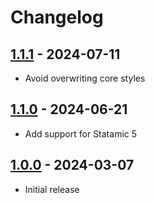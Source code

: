 # Changelog

## [1.1.1] - 2024-07-11

- Avoid overwriting core styles

## [1.1.0] - 2024-06-21

- Add support for Statamic 5

## [1.0.0] - 2024-03-07

- Initial release

[1.1.1]: https://github.com/daun/statamic-widget-collection-count/releases/tag/v1.1.1
[1.1.0]: https://github.com/daun/statamic-widget-collection-count/releases/tag/v1.1.0
[1.0.0]: https://github.com/daun/statamic-widget-collection-count/releases/tag/v1.0.0
